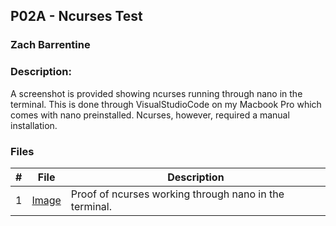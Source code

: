 ## P02A - Ncurses Test
### Zach Barrentine
### Description:

A screenshot is provided showing ncurses running through nano in the terminal. This is done 
through VisualStudioCode on my Macbook Pro which comes with nano preinstalled. Ncurses, however,
required a manual installation.

### Files

|   #   | File            | Description                                        |
| :---: | --------------- | -------------------------------------------------- |
|   1   | [Image](https://github.com/ZachBarrentine/2143-OOP/blob/main/Assignments/P02A/Screen%20Shot%202024-10-09%20at%209.09.45%20PM.png)         | Proof of ncurses working through nano  in the terminal.|
